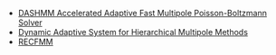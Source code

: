 * [DASHMM Accelerated Adaptive Fast Multipole Poisson-Boltzmann Solver](https://zhang416.github.io/dafmpb/)
* [Dynamic Adaptive System for Hierarchical Multipole Methods](https://jacksondebuhr.github.io/dashmm/)
* [RECFMM](https://zhang416.github.io/recfmm/)
